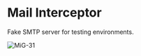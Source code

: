 Mail Interceptor
================

Fake SMTP server for testing environments.

![MiG-31](https://raw.github.com/ibnfirnas/mail_interceptor/master/interceptor.jpg)
